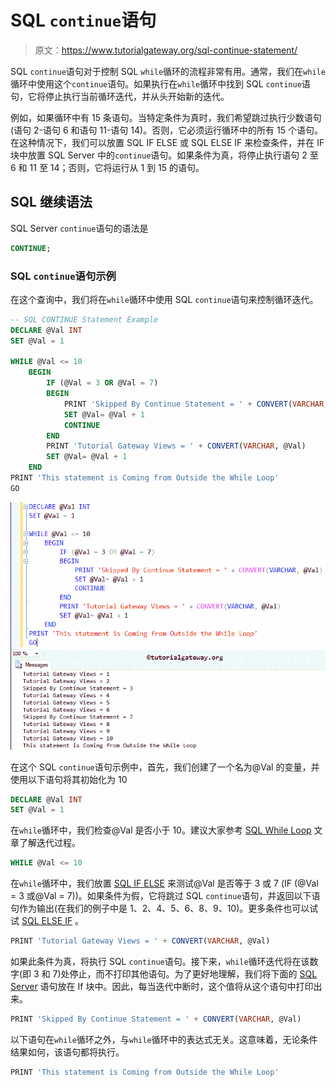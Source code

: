# SQL `continue`语句

> 原文：<https://www.tutorialgateway.org/sql-continue-statement/>

SQL `continue`语句对于控制 SQL `while`循环的流程非常有用。通常，我们在`while`循环中使用这个`continue`语句。如果执行在`while`循环中找到 SQL `continue`语句，它将停止执行当前循环迭代，并从头开始新的迭代。

例如，如果循环中有 15 条语句。当特定条件为真时，我们希望跳过执行少数语句(语句 2-语句 6 和语句 11-语句 14)。否则，它必须运行循环中的所有 15 个语句。在这种情况下，我们可以放置 SQL IF ELSE 或 SQL ELSE IF 来检查条件，并在 IF 块中放置 SQL Server 中的`continue`语句。如果条件为真，将停止执行语句 2 至 6 和 11 至 14；否则，它将运行从 1 到 15 的语句。

## SQL 继续语法

SQL Server `continue`语句的语法是

```sql
CONTINUE;
```

### SQL `continue`语句示例

在这个查询中，我们将在`while`循环中使用 SQL `continue`语句来控制循环迭代。

```sql
-- SQL CONTINUE Statement Example
DECLARE @Val INT
SET @Val = 1

WHILE @Val <= 10
	BEGIN
		IF (@Val = 3 OR @Val = 7)
		BEGIN
			PRINT 'Skipped By Continue Statement = ' + CONVERT(VARCHAR, @Val)
			SET @Val= @Val + 1
			CONTINUE
		END
		PRINT 'Tutorial Gateway Views = ' + CONVERT(VARCHAR, @Val)
		SET @Val= @Val + 1
	END
PRINT 'This statement is Coming from Outside the While Loop'
GO
```

![SQL CONTINUE Statement 1](img/328229df7350baea302aee54c41277d2.png)

在这个 SQL `continue`语句示例中，首先，我们创建了一个名为@Val 的变量，并使用以下语句将其初始化为 10

```sql
DECLARE @Val INT
SET @Val = 1
```

在`while`循环中，我们检查@Val 是否小于 10。建议大家参考 [SQL While Loop](https://www.tutorialgateway.org/sql-while-loop/) 文章了解迭代过程。

```sql
WHILE @Val <= 10
```

在`while`循环中，我们放置 [SQL IF ELSE](https://www.tutorialgateway.org/sql-if-else/) 来测试@Val 是否等于 3 或 7 (IF (@Val = 3 或@Val = 7))。如果条件为假，它将跳过 SQL `continue`语句，并返回以下语句作为输出(在我们的例子中是 1、2、4、5、6、8、9、10)。更多条件也可以试试 [SQL ELSE IF](https://www.tutorialgateway.org/sql-else-if/) 。

```sql
PRINT 'Tutorial Gateway Views = ' + CONVERT(VARCHAR, @Val)
```

如果此条件为真，将执行 SQL `continue`语句。接下来，`while`循环迭代将在该数字(即 3 和 7)处停止，而不打印其他语句。为了更好地理解，我们将下面的 [SQL Server](https://www.tutorialgateway.org/sql/) 语句放在 If 块中。因此，每当迭代中断时，这个值将从这个语句中打印出来。

```sql
PRINT 'Skipped By Continue Statement = ' + CONVERT(VARCHAR, @Val)
```

以下语句在`while`循环之外，与`while`循环中的表达式无关。这意味着，无论条件结果如何，该语句都将执行。

```sql
PRINT 'This statement is Coming from Outside the While Loop'
```